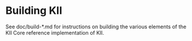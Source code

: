 Building KII
=============

See doc/build-*.md for instructions on building the various
elements of the KII Core reference implementation of KII.
